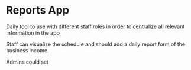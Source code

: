 # Reports App

Daily tool to use with different staff roles in order to centralize all relevant information in the app

Staff can visualize the schedule and should add a daily report form of the business income.

Admins could set